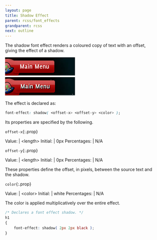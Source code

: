 ```yaml
---
layout: page
title: Shadow Effect
parent: rcss/font_effects
grandparent: rcss
next: outline
---
```


The shadow font effect renders a coloured copy of text with an offset, giving the effect of a shadow.

![shadow_1.jpg](shadow_1.jpg)

The effect is declared as:

```css
font-effect: shadow( <offset-x> <offset-y> <color> );
```

Its properties are specified by the following.

`offset-x`{:.prop}

Value: | \<length\>
Initial: | 0px
Percentages: | N/A

`offset-y`{:.prop}

Value: | \<length\>
Initial: | 0px
Percentages: | N/A

These properties define the offset, in pixels, between the source text and the shadow.


`color`{:.prop}

Value: | \<color\>
Initial: | white
Percentages: | N/A

The color is applied multiplicatively over the entire effect.


```css
/* Declares a font effect shadow. */
h1
{
	font-effect: shadow( 2px 2px black );
}
```
